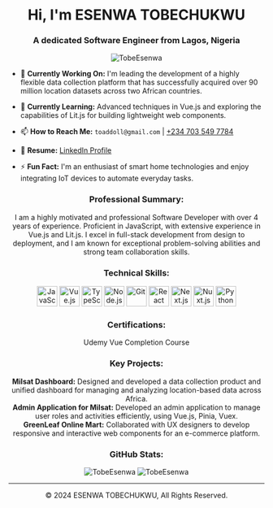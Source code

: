 <h1 align="center">Hi, I'm ESENWA TOBECHUKWU</h1>
<h3 align="center">A dedicated Software Engineer from Lagos, Nigeria</h3>

<p align="center">
  <img src="https://komarev.com/ghpvc/?username=TobeEsenwa&label=Profile%20views&color=0e75b6&style=flat" alt="TobeEsenwa" />
</p>

- 🔭 **Currently Working On:** I'm leading the development of a highly flexible data collection platform that has successfully acquired over 90 million location datasets across two African countries.

- 🌱 **Currently Learning:** Advanced techniques in Vue.js and exploring the capabilities of Lit.js for building lightweight web components.

- 📫 **How to Reach Me:** `toaddoll@gmail.com` | [+234 703 549 7784](tel:+2347035497784)

- 📄 **Resume:** [LinkedIn Profile](https://linkedin.com/in/your-linkedin)

- ⚡ **Fun Fact:** I'm an enthusiast of smart home technologies and enjoy integrating IoT devices to automate everyday tasks.

<h3 align="center">Professional Summary:</h3>
<p align="center">
I am a highly motivated and professional Software Developer with over 4 years of experience. Proficient in JavaScript, with extensive experience in Vue.js and Lit.js. I excel in full-stack development from design to deployment, and I am known for exceptional problem-solving abilities and strong team collaboration skills.
</p>

<h3 align="center">Technical Skills:</h3>
<p align="center">
  <img src="https://simpleicons.org/icons/javascript.svg" alt="JavaScript" width="40" height="40"/>
  <img src="https://simpleicons.org/icons/vue-dot-js.svg" alt="Vue.js" width="40" height="40"/>
  <img src="https://simpleicons.org/icons/typescript.svg" alt="TypeScript" width="40" height="40"/>
  <img src="https://simpleicons.org/icons/node-dot-js.svg" alt="Node.js" width="40" height="40"/>
  <img src="https://simpleicons.org/icons/git.svg" alt="Git" width="40" height="40"/>
  <img src="https://simpleicons.org/icons/react.svg" alt="React" width="40" height="40"/>
  <img src="https://simpleicons.org/icons/next-dot-js.svg" alt="Next.js" width="40" height="40"/>
  <img src="https://simpleicons.org/icons/nuxtdotjs.svg" alt="Nuxt.js" width="40" height="40"/>
  <img src="https://simpleicons.org/icons/python.svg" alt="Python" width="40" height="40"/>
</p>

<h3 align="center">Certifications:</h3>
<p align="center">
  Udemy Vue Completion Course
</p>

<h3 align="center">Key Projects:</h3>
<p align="center">
  <strong>Milsat Dashboard:</strong> Designed and developed a data collection product and unified dashboard for managing and analyzing location-based data across Africa.<br>
  <strong>Admin Application for Milsat:</strong> Developed an admin application to manage user roles and activities efficiently, using Vue.js, Pinia, Vuex.<br>
  <strong>GreenLeaf Online Mart:</strong> Collaborated with UX designers to develop responsive and interactive web components for an e-commerce platform.
</p>

<h3 align="center">GitHub Stats:</h3>
<p align="center">
  <img src="https://github-readme-stats.vercel.app/api/top-langs?username=TobeEsenwa&show_icons=true&locale=en&layout=compact" alt="TobeEsenwa" />
  <img src="https://github-readme-stats.vercel.app/api?username=TobeEsenwa&show_icons=true&locale=en" alt="TobeEsenwa" />
</p>

---
<p align="center">© 2024 ESENWA TOBECHUKWU, All Rights Reserved.</p>
